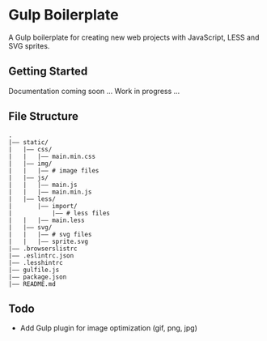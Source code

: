 # Gulp Boilerplate

A Gulp boilerplate for creating new web projects with JavaScript, LESS and SVG sprites.

## Getting Started

Documentation coming soon ... Work in progress ...

## File Structure

```
.
|—— static/
|   |—— css/
|   |   |—— main.min.css
|   |—— img/
|   |   |—— # image files
|   |—— js/
|   |   |—— main.js
|   |   |—— main.min.js
|   |—— less/
|       |—— import/
|           |—— # less files
|   |   |—— main.less
|   |—— svg/
|   |   |—— # svg files
|   |   |—— sprite.svg
|—— .browserslistrc
|—— .eslintrc.json
|—— .lesshintrc
|—— gulfile.js
|—— package.json
|—— README.md
```

## Todo

* Add Gulp plugin for image optimization (gif, png, jpg)
